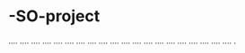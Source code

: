 # -SO-project
....
....
....
....
....
....
....
....
....
....
....
....
....
....
....
....
....
....
....
....
.
